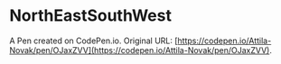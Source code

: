 # NorthEastSouthWest

A Pen created on CodePen.io. Original URL: [https://codepen.io/Attila-Novak/pen/OJaxZVV](https://codepen.io/Attila-Novak/pen/OJaxZVV).

